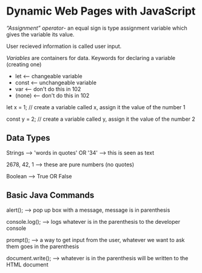 # Dynamic Web Pages with JavaScript

 *“Assignment” operator*- an equal sign is type assignment variable which gives the variable its value.

 User recieved information is called user input.

*Variables* are containers for data.
Keywords for declaring a variable (creating one)

- let <-- changeable variable
- const <-- unchangeable variable
- var <-- don't do this in 102
- (none) <-- don't do this in 102

let x = 1; // create a variable called x, assign it the value of the number 1

const y = 2; // create a variable called y, assign it the value of the number 2

## Data Types

Strings --> 'words in quotes' OR '34' --> this is seen as text

2678, 42, 1 --> these are pure numbers (no quotes)

Boolean -->  True OR False

## Basic Java Commands


alert(); --> pop up box with a message, message is in parenthesis

console.log(); --> logs whatever is in the parenthesis to the developer console

prompt(); --> a way to get input from the user, whatever we want to ask them goes in the parenthesis

document.write(); --> whatever is in the parenthesis will be written to the HTML document
